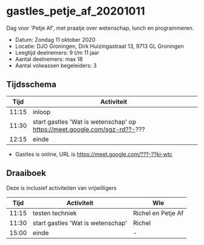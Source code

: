 # gastles_petje_af_20201011

Dag voor 'Petje Af', met praatje over wetenschap, lunch en programmeren.

 * Datum: Zondag 11 oktober 2020
 * Locatie: DJO Groningen, Dirk Huizingastraat 13, 9713 GL Groningen
 * Leegtijd deelnemers: 9 t/m 11 jaar
 * Aantal deelnemers: max 18
 * Aantal volwassen begeleiders: 3

## Tijdsschema

Tijd |Activiteit
-----|---------------------------------
11:15|inloop                        
11:30|start gastles 'Wat is wetenschap' op https://meet.google.com/sgz-rd??-???
12:15|einde

 * Gastles is online, URL is https://meet.google.com/???-??ki-wtc

## Draaiboek

Deze is inclusief activiteiten van vrijwilligers

Tijd |Activiteit                        |Wie                    
-----|----------------------------------|-----------------------
11:15|testen techniek                   |Richel en Petje Af
11:30|start gastles 'Wat is wetenschap' |Richel
15:00|einde                             |-


